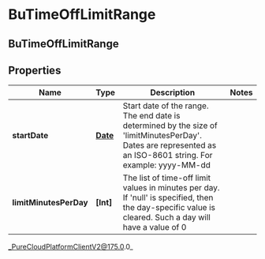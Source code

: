 # BuTimeOffLimitRange

## BuTimeOffLimitRange

## Properties

|Name | Type | Description | Notes|
|------------ | ------------- | ------------- | -------------|
| **startDate** | [**Date**](Date) | Start date of the range. The end date is determined by the size of &#39;limitMinutesPerDay&#39;. Dates are represented as an ISO-8601 string. For example: yyyy-MM-dd | |
| **limitMinutesPerDay** | **[Int]** | The list of time-off limit values in minutes per day. If &#39;null&#39; is specified, then the day-specific value is cleared. Such a day will have a value of 0 | |



_PureCloudPlatformClientV2@175.0.0_
